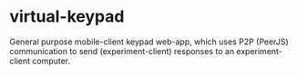 # virtual-keypad
General purpose mobile-client keypad web-app, which uses P2P (PeerJS) communication to send (experiment-client) responses to an experiment-client computer.
